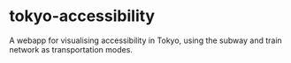 # tokyo-accessibility
A webapp for visualising accessibility in Tokyo, using the subway and train network as transportation modes.
